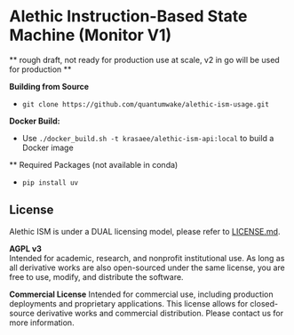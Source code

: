 # Alethic Instruction-Based State Machine (Monitor V1)

** rough draft, not ready for production use at scale, v2 in go will be used for production **

**Building from Source**
- `git clone https://github.com/quantumwake/alethic-ism-usage.git`

**Docker Build:**
- Use `./docker_build.sh -t krasaee/alethic-ism-api:local` to build a Docker image

** Required Packages (not available in conda)
- `pip install uv`

## License
Alethic ISM is under a DUAL licensing model, please refer to [LICENSE.md](LICENSE.md).

**AGPL v3**  
Intended for academic, research, and nonprofit institutional use. As long as all derivative works are also open-sourced under the same license, you are free to use, modify, and distribute the software.

**Commercial License**
Intended for commercial use, including production deployments and proprietary applications. This license allows for closed-source derivative works and commercial distribution. Please contact us for more information.


